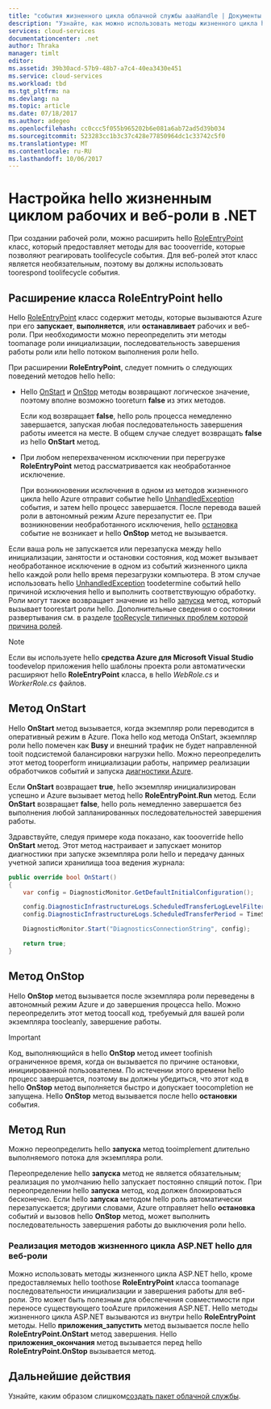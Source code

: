 ```yaml
---
title: "события жизненного цикла облачной службы aaaHandle | Документы Microsoft"
description: "Узнайте, как можно использовать методы жизненного цикла hello роли облачной службы в .NET"
services: cloud-services
documentationcenter: .net
author: Thraka
manager: timlt
editor: 
ms.assetid: 39b30acd-57b9-48b7-a7c4-40ea3430e451
ms.service: cloud-services
ms.workload: tbd
ms.tgt_pltfrm: na
ms.devlang: na
ms.topic: article
ms.date: 07/18/2017
ms.author: adegeo
ms.openlocfilehash: cc0ccc5f055b965202b6e081a6ab72ad5d39b034
ms.sourcegitcommit: 523283cc1b3c37c428e77850964dc1c33742c5f0
ms.translationtype: MT
ms.contentlocale: ru-RU
ms.lasthandoff: 10/06/2017
---
```

# <a name="customize-hello-lifecycle-of-a-web-or-worker-role-in-net"></a>Настройка hello жизненным циклом рабочих и веб-роли в .NET
При создании рабочей роли, можно расширить hello [RoleEntryPoint](https://msdn.microsoft.com/library/azure/microsoft.windowsazure.serviceruntime.roleentrypoint.aspx) класс, который предоставляет методы для вас toooverride, которые позволяют реагировать toolifecycle события. Для веб-ролей этот класс является необязательным, поэтому вы должны использовать toorespond toolifecycle события.

## <a name="extend-hello-roleentrypoint-class"></a>Расширение класса RoleEntryPoint hello
Hello [RoleEntryPoint](https://msdn.microsoft.com/library/azure/microsoft.windowsazure.serviceruntime.roleentrypoint.aspx) класс содержит методы, которые вызываются Azure при его **запускает**, **выполняется**, или **останавливает** рабочих и веб-роли. При необходимости можно переопределить эти методы toomanage роли инициализации, последовательность завершения работы роли или hello потоком выполнения роли hello. 

При расширении **RoleEntryPoint**, следует помнить о следующих поведений методов hello hello:

* Hello [OnStart](https://msdn.microsoft.com/library/azure/microsoft.windowsazure.serviceruntime.roleentrypoint.onstart.aspx) и [OnStop](https://msdn.microsoft.com/library/azure/microsoft.windowsazure.serviceruntime.roleentrypoint.onstop.aspx) методы возвращают логическое значение, поэтому вполне возможно tooreturn **false** из этих методов.
  
   Если код возвращает **false**, hello роль процесса немедленно завершается, запуская любая последовательность завершения работы имеется на месте. В общем случае следует возвращать **false** из hello **OnStart** метод.
* При любом неперехваченном исключении при перегрузке **RoleEntryPoint** метод рассматривается как необработанное исключение.
  
   При возникновении исключения в одном из методов жизненного цикла hello Azure отправит событие hello [UnhandledException](https://msdn.microsoft.com/library/system.appdomain.unhandledexception.aspx) события, и затем hello процесс завершается. После перевода вашей роли в автономный режим Azure перезапустит ее. При возникновении необработанного исключения, hello [остановка](https://msdn.microsoft.com/library/azure/microsoft.windowsazure.serviceruntime.roleenvironment.stopping.aspx) событие не возникает и hello **OnStop** метод не вызывается.

Если ваша роль не запускается или перезапуска между hello инициализации, занятости и остановки состояния, код может вызывает необработанное исключение в одном из событий жизненного цикла hello каждой роли hello время перезагрузки компьютера. В этом случае использовать hello [UnhandledException](https://msdn.microsoft.com/library/system.appdomain.unhandledexception.aspx) toodetermine событий hello причиной исключения hello и выполнить соответствующую обработку. Роли могут также возвращает значение из hello [запуска](https://msdn.microsoft.com/library/azure/microsoft.windowsazure.serviceruntime.roleentrypoint.run.aspx) метод, который вызывает toorestart роли hello. Дополнительные сведения о состоянии развертывания см. в разделе [tooRecycle типичных проблем которой причина ролей](cloud-services-troubleshoot-common-issues-which-cause-roles-recycle.md).

> [!NOTE]
> Если вы используете hello **средства Azure для Microsoft Visual Studio** toodevelop приложения hello шаблоны проекта роли автоматически расширяют hello **RoleEntryPoint** класса, в hello *WebRole.cs* и *WorkerRole.cs* файлов.
> 
> 

## <a name="onstart-method"></a>Метод OnStart
Hello **OnStart** метод вызывается, когда экземпляр роли переводится в оперативный режим в Azure. Пока hello код метода OnStart, экземпляр роли hello помечен как **Busy** и внешний трафик не будет направленной tooit подсистемой балансировки нагрузки hello. Можно переопределить этот метод tooperform инициализации работы, например реализации обработчиков событий и запуска [диагностики Azure](cloud-services-how-to-monitor.md).

Если **OnStart** возвращает **true**, hello экземпляр инициализирован успешно и Azure вызывает метод hello **RoleEntryPoint.Run** метод. Если **OnStart** возвращает **false**, hello роль немедленно завершается без выполнения любой запланированных последовательностей завершения работы.

Здравствуйте, следуя примере кода показано, как toooverride hello **OnStart** метод. Этот метод настраивает и запускает монитор диагностики при запуске экземпляра роли hello и передачу данных учетной записи хранилища tooa ведения журнала:

```csharp
public override bool OnStart()
{
    var config = DiagnosticMonitor.GetDefaultInitialConfiguration();

    config.DiagnosticInfrastructureLogs.ScheduledTransferLogLevelFilter = LogLevel.Error;
    config.DiagnosticInfrastructureLogs.ScheduledTransferPeriod = TimeSpan.FromMinutes(5);

    DiagnosticMonitor.Start("DiagnosticsConnectionString", config);

    return true;
}
```

## <a name="onstop-method"></a>Метод OnStop
Hello **OnStop** метод вызывается после экземпляра роли переведены в автономный режим Azure и до завершения процесса hello. Можно переопределить этот метод toocall код, требуемый для вашей роли экземпляра toocleanly, завершение работы.

> [!IMPORTANT]
> Код, выполняющийся в hello **OnStop** метод имеет toofinish ограниченное время, когда он вызывается по причине остановки, инициированной пользователем. По истечении этого времени hello процесс завершается, поэтому вы должны убедиться, что этот код в hello **OnStop** метод выполняется быстро и допускает toocompletion не запущена. Hello **OnStop** метод вызывается после hello **остановки** события.
> 
> 

## <a name="run-method"></a>Метод Run
Можно переопределить hello **запуска** метод tooimplement длительно выполняемого потока для экземпляра роли.

Переопределение hello **запуска** метод не является обязательным; реализация по умолчанию hello запускает постоянно спящий поток. При переопределении hello **запуска** метод, код должен блокироваться бесконечно. Если hello **запуска** методом hello роль автоматически перезапускается; другими словами, Azure отправляет hello **остановка** событий и вызовов hello **OnStop** метод, может выполнить последовательность завершения работы до выключения роли hello.

### <a name="implementing-hello-aspnet-lifecycle-methods-for-a-web-role"></a>Реализация методов жизненного цикла ASP.NET hello для веб-роли
Можно использовать методы жизненного цикла ASP.NET hello, кроме предоставляемых hello toothose **RoleEntryPoint** класса toomanage последовательности инициализации и завершения работы для веб-роли. Это может быть полезным для обеспечения совместимости при переносе существующего tooAzure приложения ASP.NET. Hello методы жизненного цикла ASP.NET вызываются из внутри hello **RoleEntryPoint** методы. Hello **приложения\_запустить** метод вызывается после hello **RoleEntryPoint.OnStart** метод завершения. Hello **приложения\_окончания** метод вызывается перед hello **RoleEntryPoint.OnStop** вызывается метод.

## <a name="next-steps"></a>Дальнейшие действия
Узнайте, каким образом слишком[создать пакет облачной службы](cloud-services-model-and-package.md).

